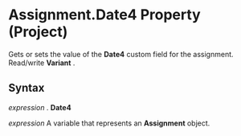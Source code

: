 
# Assignment.Date4 Property (Project)

Gets or sets the value of the  **Date4** custom field for the assignment. Read/write **Variant** .


## Syntax

 _expression_ . **Date4**

 _expression_ A variable that represents an **Assignment** object.

